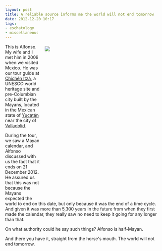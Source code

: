 ```yaml
---
layout: post
title: A reliable source informs me the world will not end tomorrow
date: 2012-12-20 10:17
tags:
- eschatology
- miscellaneous
---
```

<div style="float: right; margin: 7px 1px 0px 15px; width: 375px; height: 500px;"><img src="https://dl.dropbox.com/u/3897986/Jake%20Blog%20Images/alfonso.jpg" /></div>
<p>This is Alfonso. My wife and I met him in 2009 when we visited  Mexico. He was our tour guide at <a href="http://en.wikipedia.org/wiki/Chichen_itza" target="_blank">Chich&eacute;n Itz&aacute;</a>, a UNESCO world heritage site and pre-Columbian city  built by the Mayans, located in the Mexican state of <a href="http://en.wikipedia.org/wiki/Yucat%C3%A1n" target="_blank">Yucat&aacute;n</a> near the city of <a href="http://en.wikipedia.org/wiki/Valladolid,_Yucat%C3%A1n" target="_blank">Valladolid</a>.</p>
<p>During the tour, we saw a Mayan calendar, and Alfonso discussed with us the fact that it ends on 21 December 2012. He  assured us that this was not because the Mayans expected the  world to end on this date, but only because it was the end of a time cycle. And given it was more than 5,300 years in the future from when they first made the calendar, they really saw no need to keep it going for any longer than that.</p>
<p>On what authority could he say such things? Alfonso is half-Mayan.</p>

And there you have it, straight from the horse's mouth. The world will not end tomorrow.
